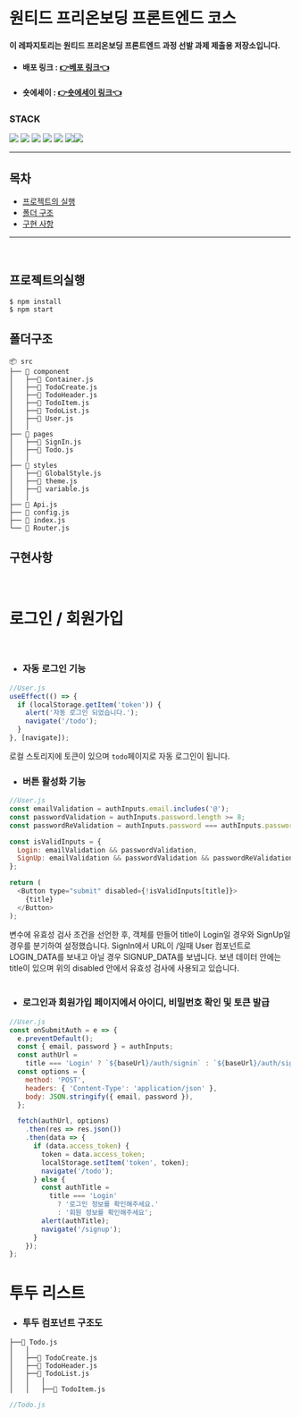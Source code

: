 # 원티드 프리온보딩 프론트엔드 코스

#### 이 레파지토리는 원티드 프리온보딩 프론트엔드 과정 선발 과제 제출용 저장소입니다.

- #### 배포 링크 : [👉베포 링크👈](https://codyman0.github.io/wanted-pre-onboarding-frontend/)
- #### 숏에세이 : [👉숏에세이 링크👈](https://blog.naver.com/hys8375/222902309033)

### STACK

<img src="https://img.shields.io/badge/HTML-E34F26?style=for-the-badge&logo=HTML5&logoColor=white"> <img src="https://img.shields.io/badge/CSS3-1572B6?style=for-the-badge&logo=CSS3&logoColor=white"> <img src="https://img.shields.io/badge/JavaScript-F7DF1E?style=for-the-badge&logo=JavaScript&logoColor=white"> <img src="https://img.shields.io/badge/React-61DAFB?style=for-the-badge&logo=React&logoColor=white"> <img src="https://img.shields.io/badge/React_Router-CA4245?style=for-the-badge&logo=React Router&logoColor=white"> <img src="https://img.shields.io/badge/styled--components-DB7093?style=for-the-badge&logo=styled-components&logoColor=white"/><img src="https://img.shields.io/badge/-react--icon-brightgreen">

---

## 목차

- [프로젝트의 실행](#프로젝트의실행)
- [폴더 구조](#폴더구조)
- [구현 사항](#구현사항)

---

</br>

## 프로젝트의실행

```
$ npm install
$ npm start
```

## 폴더구조

```
📦 src
├── 📂 component
│   ├──📜 Container.js
│   ├──📜 TodoCreate.js
│   ├──📜 TodoHeader.js
│   ├──📜 TodoItem.js
│   ├──📜 TodoList.js
│   ├──📜 User.js
│   │
├── 📂 pages
│   ├──📜 SignIn.js
│   ├──📜 Todo.js
│   │
├── 📂 styles
│   ├──📜 GlobalStyle.js
│   ├──📜 theme.js
│   ├──📜 variable.js
│   │
├── 📜 Api.js
├── 📜 config.js
├── 📜 index.js
└── 📜 Router.js
```

## 구현사항

</br>

# 로그인 / 회원가입

</br>

- ### 자동 로그인 기능

```javascript
//User.js
useEffect(() => {
  if (localStorage.getItem('token')) {
    alert('자동 로그인 되었습니다.');
    navigate('/todo');
  }
}, [navigate]);
```

로컬 스토리지에 토큰이 있으며 `todo`페이지로 자동 로그인이 됩니다.
</br>

- ### 버튼 활성화 기능

```javascript
//User.js
const emailValidation = authInputs.email.includes('@');
const passwordValidation = authInputs.password.length >= 8;
const passwordReValidation = authInputs.password === authInputs.passwordConfirm;

const isValidInputs = {
  Login: emailValidation && passwordValidation,
  SignUp: emailValidation && passwordValidation && passwordReValidation,
};

return (
  <Button type="submit" disabled={!isValidInputs[title]}>
    {title}
  </Button>
);
```

변수에 유효성 검사 조건을 선언한 후, 객체를 만들어 title이 Login일 경우와 SignUp일 경우를 분기하여 설정했습니다. SignIn에서 URL이 /일때 User 컴포넌트로 LOGIN_DATA를 보내고 아닐 경우 SIGNUP_DATA를 보냅니다. 보낸 데이터 안에는 title이 있으며 위의 disabled 안에서 유효성 검사에 사용되고 있습니다.
</br>
</br>

- ### 로그인과 회원가입 페이지에서 아이디, 비밀번호 확인 및 토큰 발급

```javascript
//User.js
const onSubmitAuth = e => {
  e.preventDefault();
  const { email, password } = authInputs;
  const authUrl =
    title === 'Login' ? `${baseUrl}/auth/signin` : `${baseUrl}/auth/signup`;
  const options = {
    method: 'POST',
    headers: { 'Content-Type': 'application/json' },
    body: JSON.stringify({ email, password }),
  };

  fetch(authUrl, options)
    .then(res => res.json())
    .then(data => {
      if (data.access_token) {
        token = data.access_token;
        localStorage.setItem('token', token);
        navigate('/todo');
      } else {
        const authTitle =
          title === 'Login'
            ? '로그인 정보를 확인해주세요.'
            : '회원 정보를 확인해주세요';
        alert(authTitle);
        navigate('/signup');
      }
    });
};
```

# 투두 리스트

- ### 투두 컴포넌트 구조도

```
├──📜 Todo.js
│   │
│   ├──📜 TodoCreate.js
│   ├──📜 TodoHeader.js
│   ├──📜 TodoList.js
│   │   │
│   │   ├──📜 TodoItem.js
```

```javascript
//Todo.js
```
